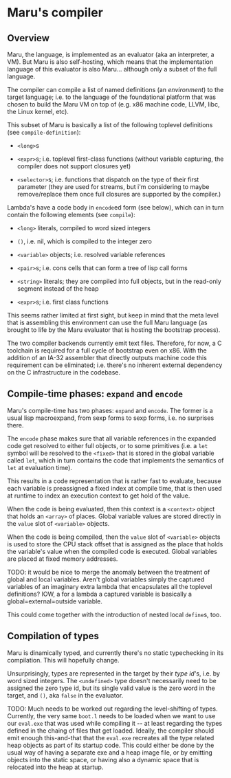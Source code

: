 # Maru's compiler

## Overview

Maru, the language, is implemented as an evaluator (aka an interpreter, a
VM). But Maru is also self-hosting, which means that the
implementation language of this evaluator is also Maru... although only
a subset of the full language.

The compiler can compile a list of named definitions (an *environment*) to the
target language; i.e. to the language of the foundational platform
that was chosen to build the Maru VM on top of (e.g. x86 machine code,
LLVM, libc, the Linux kernel, etc).

This subset of Maru is basically a list of the following toplevel
definitions (see `compile-definition`):

 - `<long>`s

 - `<expr>`s; i.e. toplevel first-class functions (without variable
   capturing, the compiler does not support closures yet)

 - `<selector>`s; i.e. functions that dispatch on the type of their
   first parameter (they are used for streams, but i'm considering to
   maybe remove/replace them once full closures are supported by the
   compiler.)

Lambda's have a code body in `encode`ed form (see below), which can in
turn contain the following elements (see `compile`):

 - `<long>` literals, compiled to word sized integers

 - `()`, i.e. nil, which is compiled to the integer zero

 - `<variable>` objects; i.e. resolved variable references

 - `<pair>`s; i.e. cons cells that can form a tree of lisp call forms

 - `<string>` literals; they are compiled into full <string> objects,
   but in the read-only segment instead of the heap

 - `<expr>`s; i.e. first class functions

This seems rather limited at first sight, but keep in mind that the
meta level that is assembling this environment can use the full Maru
language (as brought to life by the Maru evaluator that is hosting the
bootstrap process).

The two compiler backends currently emit text files. Therefore, for now, a
C toolchain is required for a full cycle of bootstrap even on x86. With the addition
of an IA-32 assembler that directly outputs machine code this requirement
can be eliminated; i.e. there's no inherent external dependency on the C
infrastructure in the codebase.

## Compile-time phases: `expand` and `encode`

Maru's compile-time has two phases: `expand` and `encode`. The former
is a usual lisp macroexpand, from sexp forms to sexp forms, i.e. no
surprises there.

The `encode` phase makes sure that all variable references in the
expanded code get resolved to either full <variable> objects, or to
some primitives (i.e. a `let` symbol will be resolved to the `<fixed>`
that is stored in the global variable called `let`, which in turn
contains the code that implements the semantics of `let` at evaluation
time).

This results in a code representation that is rather fast to evaluate,
because each variable is preassigned a fixed index at compile time,
that is then used at runtime to index an execution context to get hold
of the value.

When the code is being evaluated, then this context is a `<context>`
object that holds an `<array>` of places. Global variable values are
stored directly in the `value` slot of `<variable>` objects.

When the code is being compiled, then the `value` slot of `<variable>`
objects is used to store the CPU stack offset that is assigned as the
place that holds the variable's value when the compiled code is
executed. Global variables are placed at fixed memory addresses.

TODO: it would be nice to merge the anomaly between the treatment of
global and local variables. Aren't global variables simply the
captured variables of an imaginary extra lambda that encapsulates all
the toplevel definitions? IOW, a for a lambda a captured variable is
basically a global=external=outside variable.

This could come together with the introduction of nested local
`define`s, too.

## Compilation of types

Maru is dinamically typed, and currently there's no static
typechecking in its compilation. This will hopefully change.

Unsurprisingly, types are represented in the target by their *type
id*'s, i.e. by word sized integers. The `<undefined>` type doesn't
necessarily need to be assigned the zero type id, but its single valid
value is the zero word in the target, and `()`, aka `false` in the
evaluator.

TODO: Much needs to be worked out regarding the level-shifting of
types. Currently, the very same `boot.l` needs to be loaded when we
want to use our `eval.exe` that was used while compiling it -- at
least regarding the types defined in the chaing of files that get
loaded. Ideally, the compiler should emit enough this-and-that that
the `eval.exe` recreates all the type related heap objects as part of
its startup code. This could either be done by the usual way of having
a separate exe and a heap image file, or by emitting objects into the
static space, or having also a dynamic space that is relocated into
the heap at startup.
